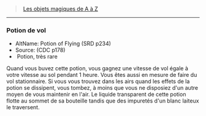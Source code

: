 ﻿> [Les objets magiques de A à Z](hd_magicitems_az_les_objets_magiques_de_a_a_z.md)

---

### Potion de vol

- AltName: Potion of Flying (SRD p234)
- Source: (CDC p178)
-  Potion, très rare

Quand vous buvez cette potion, vous gagnez une vitesse de vol égale à votre vitesse au sol pendant 1 heure. Vous êtes aussi en mesure de faire du vol stationnaire. Si vous vous trouvez dans les airs quand les effets de la potion se dissipent, vous tombez, à moins que vous ne disposiez d'un autre moyen de vous maintenir en l'air. Le liquide transparent de cette potion flotte au sommet de sa bouteille tandis que des impuretés d'un blanc laiteux le traversent.


